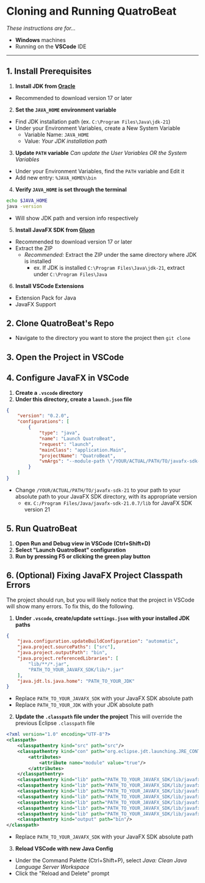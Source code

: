 # Cloning and Running QuatroBeat
*These instructions are for...*
- **Windows** machines
- Running on the **VSCode** IDE
--- 

## 1. Install Prerequisites
1. **Install JDK from [Oracle](https://www.oracle.com/java/technologies/downloads/)**
- Recommended to download version 17 or later

2. **Set the `JAVA_HOME` environment variable**
- Find JDK installation path (ex. `C:\Program Files\Java\jdk-21`)
- Under your Environment Variables, create a New System Variable
  - Variable Name: `JAVA_HOME`
  - Value: *Your JDK installation path*
 
3. **Update `PATH` variable**
*Can update the User Variables OR the System Variables*
- Under your Environment Variables, find the `PATH` variable and Edit it
- Add new entry: `%JAVA_HOME%\bin`

4. **Verify `JAVA_HOME` is set through the terminal**
```bash
echo $JAVA_HOME
java -version
```
- Will show JDK path and version info respectively


5. **Install JavaFX SDK from [Gluon](https://gluonhq.com/products/javafx/)**
- Recommended to download version 17 or later
- Extract the ZIP
  - *Recommended:* Extract the ZIP under the same directory where JDK is installed
    - ex. If JDK is installed `C:\Program Files\Java\jdk-21`, extract under `C:\Program Files\Java`


6. **Install VSCode Extensions**
- Extension Pack for Java
- JavaFX Support

## 2. Clone QuatroBeat's Repo 
- Navigate to the directory you want to store the project then `git clone`

## 3. Open the Project in VSCode

## 4. Configure JavaFX in VSCode 
1. **Create a `.vscode` directory**
2. **Under this directory, create a `launch.json` file**
```json
{
    "version": "0.2.0",
    "configurations": [
        {
            "type": "java",
            "name": "Launch QuatroBeat",
            "request": "launch",
            "mainClass": "application.Main",
            "projectName": "QuatroBeat",
            "vmArgs": "--module-path \"/YOUR/ACTUAL/PATH/TO/javafx-sdk-21/lib\" --add-modules javafx.controls,javafx.fxml,javafx.media,javafx.graphics"
        }
    ]
}
```
- Change `/YOUR/ACTUAL/PATH/TO/javafx-sdk-21` to your path to your absolute path to your JavaFX SDK directory, with its appropriate version
  - ex. `C:/Program Files/Java/javafx-sdk-21.0.7/lib` for JavaFX SDK version 21

## 5. Run QuatroBeat
1. **Open Run and Debug view in VSCode (Ctrl+Shift+D)**
2. **Select "Launch QuatroBeat" configuration**
3. **Run by pressing F5 or clicking the green play button**

## 6. (Optional) Fixing JavaFX Project Classpath Errors
The project should run, but you will likely notice that the project in VSCode will show many errors. To fix this, do the following. 

1. **Under `.vscode`, create/update `settings.json` with your installed JDK paths**
```json
{
    "java.configuration.updateBuildConfiguration": "automatic",
    "java.project.sourcePaths": ["src"],
    "java.project.outputPath": "bin",
    "java.project.referencedLibraries": [
        "lib/**/*.jar",
        "PATH_TO_YOUR_JAVAFX_SDK/lib/*.jar"
    ],
    "java.jdt.ls.java.home": "PATH_TO_YOUR_JDK"
}
```
- Replace `PATH_TO_YOUR_JAVAFX_SDK` with your JavaFX SDK absolute path 
- Replace `PATH_TO_YOUR_JDK` with your JDK absolute path 

2. **Update the `.classpath` file under the project**
This will override the previous Eclipse `.classpath` file
```xml
<?xml version="1.0" encoding="UTF-8"?>
<classpath>
    <classpathentry kind="src" path="src"/>
    <classpathentry kind="con" path="org.eclipse.jdt.launching.JRE_CONTAINER">
        <attributes>
            <attribute name="module" value="true"/>
        </attributes>
    </classpathentry>
    <classpathentry kind="lib" path="PATH_TO_YOUR_JAVAFX_SDK/lib/javafx.base.jar"/>
    <classpathentry kind="lib" path="PATH_TO_YOUR_JAVAFX_SDK/lib/javafx.controls.jar"/>
    <classpathentry kind="lib" path="PATH_TO_YOUR_JAVAFX_SDK/lib/javafx.fxml.jar"/>
    <classpathentry kind="lib" path="PATH_TO_YOUR_JAVAFX_SDK/lib/javafx.graphics.jar"/>
    <classpathentry kind="lib" path="PATH_TO_YOUR_JAVAFX_SDK/lib/javafx.media.jar"/>
    <classpathentry kind="lib" path="PATH_TO_YOUR_JAVAFX_SDK/lib/javafx.swing.jar"/>
    <classpathentry kind="lib" path="PATH_TO_YOUR_JAVAFX_SDK/lib/javafx.web.jar"/>
    <classpathentry kind="output" path="bin"/>
</classpath>
```
- Replace `PATH_TO_YOUR_JAVAFX_SDK` with your JavaFX SDK absolute path 

3. **Reload VSCode with new Java Config**
- Under the Command Palette (Ctrl+Shift+P), select _Java: Clean Java Language Server Workspace_
- Click the "Reload and Delete" prompt
